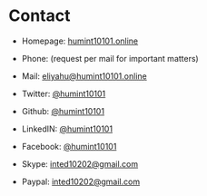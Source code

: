 # Contact
* Homepage: [humint10101.online](http://humint10101.online)
* Phone: (request per mail for important matters)
* Mail: [eliyahu@humint10101.online](mailto:eliyahu@humint10101.online)
* Twitter: [@humint10101](https://twitter.com/humint10101)
* Github:  [@humint10101](https://github.com/humint10101)
* LinkedIN: [@humint10101](https://www.linkedin.com/in/humint10101/)
* Facebook: [@humint10101](https://www.facebook.com/humint10101)
* Skype: [inted10202@gmail.com](https://join.skype.com/invite/cpNfLATNDSoq)

* Paypal: inted10202@gmail.com

